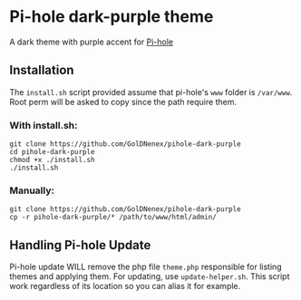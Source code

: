 # Pi-hole dark-purple theme

A dark theme with purple accent for [Pi-hole](https://pi-hole.net/)

## Installation

The `install.sh` script provided assume that pi-hole's `www` folder is `/var/www`. Root perm will be asked to copy since the path require them.

### With install.sh:

```
git clone https://github.com/GolDNenex/pihole-dark-purple
cd pihole-dark-purple
chmod +x ./install.sh
./install.sh
```

### Manually:

```
git clone https://github.com/GolDNenex/pihole-dark-purple
cp -r pihole-dark-purple/* /path/to/www/html/admin/
```

## Handling Pi-hole Update
Pi-hole update WILL remove the php file `theme.php` responsible for listing themes and applying them. For updating, use `update-helper.sh`. This script work regardless of its location so you can alias it for example.